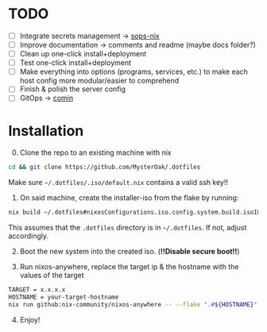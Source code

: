 # TODO
- [ ] Integrate secrets management -> [sops-nix](https://github.com/Mic92/sops-nix)
- [ ] Improve documentation -> comments and readme (maybe docs folder?)
- [ ] Clean up one-click install+deployment
- [ ] Test one-click install+deployment
- [ ] Make everything into options (programs, services, etc.) to make each host config more modular/easier to comprehend
- [ ] Finish & polish the server config
- [ ] GitOps -> [comin](https://github.com/nlewo/comin/tree/main)

# Installation

0. Clone the repo to an existing machine with nix
```bash
cd && git clone https://github.com/MysterOak/.dotfiles
```
Make sure `~/.dotfiles/.iso/default.nix` contains a valid ssh key!!

1. On said machine, create the installer-iso from the flake by running:
```bash
nix build ~/.dotfiles#nixosConfigurations.iso.config.system.build.isoImage
```
This assumes that the `.dotfiles` directory is in `~/.dotfiles`. If not, adjust accordingly.

2. Boot the new system into the created iso. (**!!Disable secure boot!!**)

3. Run nixos-anywhere, replace the target ip & the hostname with the values of the target
```bash
TARGET = x.x.x.x
HOSTNAME = your-target-hostname
nix run github:nix-community/nixos-anywhere -- --flake ".#${HOSTNAME}" --target-host nixos@"${TARGET}"
```

4. Enjoy!
